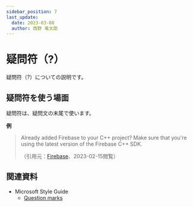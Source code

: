 ```yaml
---
sidebar_position: 7
last_update:
  date: 2023-03-08
  author: 西野 竜太郎
---
```


# 疑問符（?）

疑問符（?）についての説明です。

## 疑問符を使う場面

疑問符は、疑問文の末尾で使います。

**例**

> Already added Firebase to your C++ project? Make sure that you're using the latest version of the Firebase C++ SDK.
> 
> （引用元：[Firebase](https://firebase.google.com/docs/cpp/setup?platform=ios)、2023-02-15閲覧）

## 関連資料

- Microsoft Style Guide
    - [Question marks](https://learn.microsoft.com/en-us/style-guide/punctuation/question-marks)
